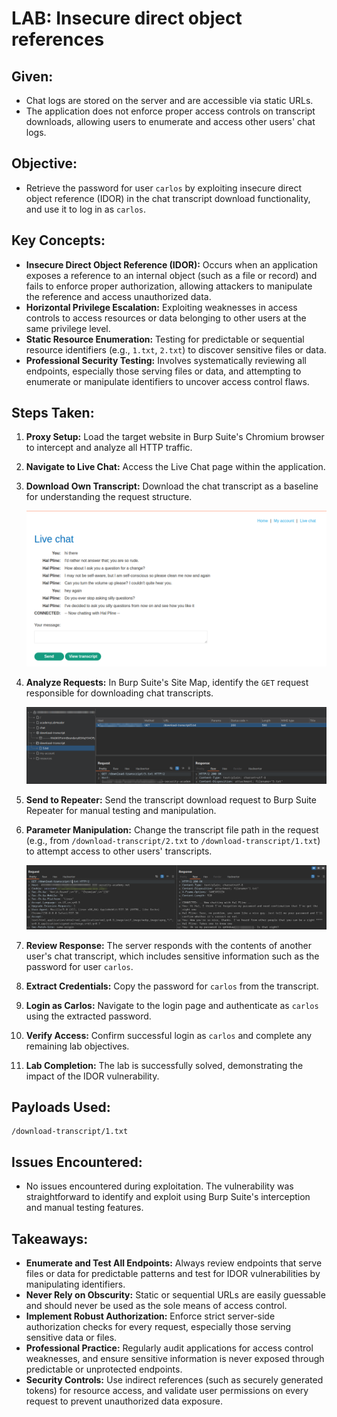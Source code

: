 # LAB: Insecure direct object references

## Given:

- Chat logs are stored on the server and are accessible via static URLs.
- The application does not enforce proper access controls on transcript downloads, allowing users to enumerate and access other users' chat logs.

## Objective:

- Retrieve the password for user `carlos` by exploiting insecure direct object reference (IDOR) in the chat transcript download functionality, and use it to log in as `carlos`.

## Key Concepts:

- **Insecure Direct Object Reference (IDOR):** Occurs when an application exposes a reference to an internal object (such as a file or record) and fails to enforce proper authorization, allowing attackers to manipulate the reference and access unauthorized data.
- **Horizontal Privilege Escalation:** Exploiting weaknesses in access controls to access resources or data belonging to other users at the same privilege level.
- **Static Resource Enumeration:** Testing for predictable or sequential resource identifiers (e.g., `1.txt`, `2.txt`) to discover sensitive files or data.
- **Professional Security Testing:** Involves systematically reviewing all endpoints, especially those serving files or data, and attempting to enumerate or manipulate identifiers to uncover access control flaws.

## Steps Taken:

1. **Proxy Setup:** Load the target website in Burp Suite's Chromium browser to intercept and analyze all HTTP traffic.
2. **Navigate to Live Chat:** Access the Live Chat page within the application.
3. **Download Own Transcript:** Download the chat transcript as a baseline for understanding the request structure.

   ![](./Images/Live%20chat%20page.png)

4. **Analyze Requests:** In Burp Suite's Site Map, identify the `GET` request responsible for downloading chat transcripts.

   ![](./Images/sitemap.png)

5. **Send to Repeater:** Send the transcript download request to Burp Suite Repeater for manual testing and manipulation.
6. **Parameter Manipulation:** Change the transcript file path in the request (e.g., from `/download-transcript/2.txt` to `/download-transcript/1.txt`) to attempt access to other users' transcripts.

   ![](./Images/download-transcript.png)

7. **Review Response:** The server responds with the contents of another user's chat transcript, which includes sensitive information such as the password for user `carlos`.
8. **Extract Credentials:** Copy the password for `carlos` from the transcript.
9. **Login as Carlos:** Navigate to the login page and authenticate as `carlos` using the extracted password.
10. **Verify Access:** Confirm successful login as `carlos` and complete any remaining lab objectives.
11. **Lab Completion:** The lab is successfully solved, demonstrating the impact of the IDOR vulnerability.

## Payloads Used:

```http
/download-transcript/1.txt
```

## Issues Encountered:

- No issues encountered during exploitation. The vulnerability was straightforward to identify and exploit using Burp Suite's interception and manual testing features.

## Takeaways:

- **Enumerate and Test All Endpoints:** Always review endpoints that serve files or data for predictable patterns and test for IDOR vulnerabilities by manipulating identifiers.
- **Never Rely on Obscurity:** Static or sequential URLs are easily guessable and should never be used as the sole means of access control.
- **Implement Robust Authorization:** Enforce strict server-side authorization checks for every request, especially those serving sensitive data or files.
- **Professional Practice:** Regularly audit applications for access control weaknesses, and ensure sensitive information is never exposed through predictable or unprotected endpoints.
- **Security Controls:** Use indirect references (such as securely generated tokens) for resource access, and validate user permissions on every request to prevent unauthorized data exposure.

